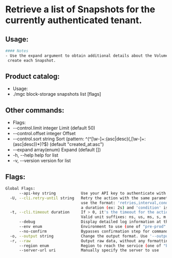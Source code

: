 # Retrieve a list of Snapshots for the currently authenticated tenant.

## Usage:
```bash
#### Notes
- Use the expand argument to obtain additional details about the Volume used to
 create each Snapshot.
```

## Product catalog:
- Usage:
- ./mgc block-storage snapshots list [flags]

## Other commands:
- Flags:
- --control.limit integer     Limit (default 50)
- --control.offset integer    Offset
- --control.sort string       Sort (pattern: ^(^[\w-]+:(asc|desc)(,[\w-]+:(asc|desc))*)?$) (default "created_at:asc")
- --expand array(enum)       Expand (default [])
- -h, --help                     help for list
- -v, --version                  version for list

## Flags:
```bash
Global Flags:
      --api-key string           Use your API key to authenticate with the API
  -U, --cli.retry-until string   Retry the action with the same parameters until the given condition is met. The flag parameters
                                 use the format: 'retries,interval,condition', where 'retries' is a positive integer, 'interval' is
                                 a duration (ex: 2s) and 'condition' is a 'engine=value' pair such as "jsonpath=expression"
  -t, --cli.timeout duration     If > 0, it's the timeout for the action execution. It's specified as numbers and unit suffix.
                                 Valid unit suffixes: ns, us, ms, s, m and h. Examples: 300ms, 1m30s
      --debug                    Display detailed log information at the debug level
      --env enum                 Environment to use (one of "pre-prod" or "prod") (default "prod")
      --no-confirm               Bypasses confirmation step for commands that ask a confirmation from the user
  -o, --output string            Change the output format. Use '--output=help' to know more details. (default "yaml")
  -r, --raw                      Output raw data, without any formatting or coloring
      --region enum              Region to reach the service (one of "br-mgl1", "br-ne1" or "br-se1") (default "br-se1")
      --server-url uri           Manually specify the server to use
```

